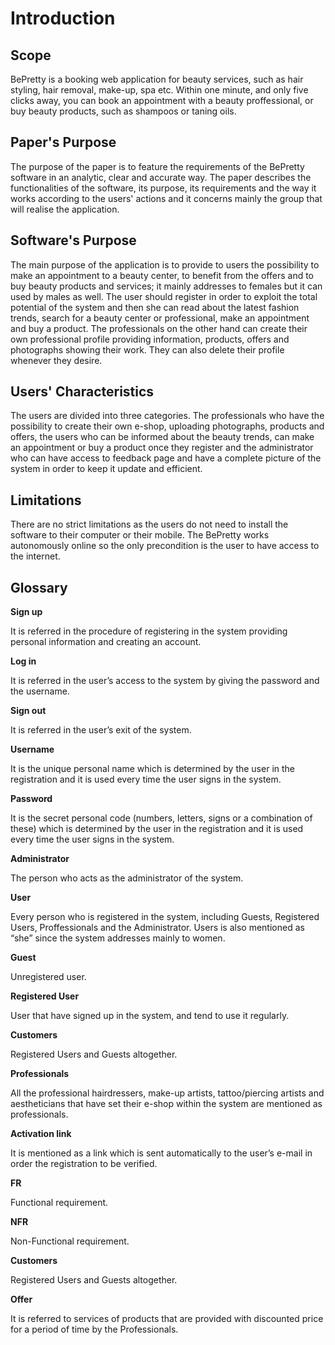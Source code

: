 # Introduction

## Scope

BePretty is a booking web application for beauty services, such as hair styling, hair removal, make-up, spa etc. Within one minute, and only five clicks away, you can book an appointment with a beauty proffessional, or buy beauty products, such as shampoos or taning oils.

## Paper's Purpose 

The purpose of the paper is to feature the requirements of the BePretty software in an analytic, clear and accurate way. The paper describes the functionalities of the software, its purpose, its requirements and the way it works according to the users' actions and it concerns mainly the group that will realise the application. 

## Software's Purpose

The main purpose of the application is to provide to users the possibility to make an appointment to a beauty center, to benefit from the offers and to buy beauty products and services; it mainly addresses to females but it can used by males as well.
The user should register in order to exploit the total potential of the system and then she can read about the latest fashion trends, search for a beauty center or professional, make an appointment and buy a product.
The professionals on the other hand can create their own professional profile providing information, products, offers and photographs showing their work. They can also delete their profile whenever they desire.

## Users' Characteristics
The users are divided into three categories. The professionals who have the possibility to create their own e-shop, uploading photographs, products and offers, the users who can be informed about the beauty trends, can make an appointment or buy a product once they register and the administrator who can have access to feedback page and have a complete picture of the system in order to keep it update and efficient. 

## Limitations 

There are no strict limitations as the users do not need to install the software to their computer or their mobile. The BePretty works autonomously online so the only precondition is the user to have access to the internet.








## Glossary

**Sign up**

It is referred in the procedure of registering in the system providing personal information and creating an account.

**Log in**

It is referred in the user’s access to the system by giving the password and the username.

**Sign out**

It is referred in the user’s exit of the system.

**Username**

It is the unique personal name which is determined by the user in the registration and it is used every time the user signs in the system.

**Password**

It is the secret personal code (numbers, letters, signs or a combination of these) which is determined by the user in the registration and it is used every time the user signs in the system.

**Administrator**

The person who acts as the administrator of the system.

**User**

Every person who is registered in the system, including Guests, Registered Users, Proffessionals and the Administrator. Users is also mentioned as “she” since the system addresses mainly to women.

**Guest**

Unregistered user.

**Registered User**

User that have signed up in the system, and tend to use it regularly.

**Customers**

Registered Users and Guests altogether.

**Professionals**

All the professional hairdressers, make-up artists, tattoo/piercing artists and aestheticians that have set their e-shop within the system are mentioned as professionals.  

**Activation link**

It is mentioned as a link which is sent automatically to the user’s e-mail in order the registration to be verified.

**FR**

Functional requirement.

**NFR**

Non-Functional requirement.

**Customers**

Registered Users and Guests altogether.

**Offer**

It is referred to services of products that are provided with discounted price for a period of time by the Professionals.
